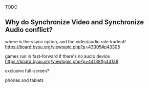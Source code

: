 TODO

Why do Synchronize Video and Synchronize Audio conflict?
--------------------------------------------------------

where is the vsync option, and the video/audio rate tradeoff
https://board.byuu.org/viewtopic.php?p=43305#p43305

games run in fast-forward if there's no audio device
https://board.byuu.org/viewtopic.php?p=44138#p44138

exclusive full-screen?

phones and tablets
